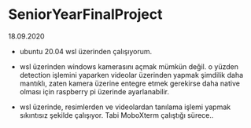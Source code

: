# SeniorYearFinalProject

18.09.2020
- ubuntu 20.04 wsl üzerinden çalışıyorum.

- wsl üzerinden windows kamerasını açmak mümkün değil. o yüzden detection işlemini yaparken videolar üzerinden yapmak şimdilik daha mantıklı, zaten kamera üzerine entegre etmek gerekirse daha native olması için raspberry pi üzerinde ayarlanabilir.

- wsl üzerinde, resimlerden ve videolardan tanılama işlemi yapmak sıkıntısız şekilde çalışıyor. Tabi MoboXterm çalıştığı sürece..
